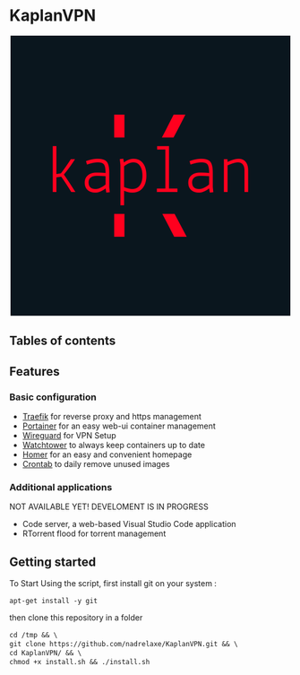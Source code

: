 # KaplanVPN

<p align="center">
   <img src="resources/homer/myicons/logo-color.png" alt="Kaplan logo" width="500"/>
</p>

## Tables of contents

## Features

### Basic configuration

- [Traefik](https://github.com/traefik/traefik) for reverse proxy and https management
- [Portainer](https://www.portainer.io/) for an easy web-ui container management
- [Wireguard](https://www.wireguard.com/) for VPN Setup
- [Watchtower](https://github.com/containrrr/watchtower) to always keep containers up to date
- [Homer](https://github.com/bastienwirtz/homer) for an easy and convenient homepage
- [Crontab](https://man7.org/linux/man-pages/man5/crontab.5.html) to daily remove unused images

### Additional applications

NOT AVAILABLE YET! DEVELOMENT IS IN PROGRESS

- Code server, a web-based Visual Studio Code application
- RTorrent flood for torrent management
  
## Getting started

To Start Using the script, first install git on your system : 

```shell
apt-get install -y git
```

then clone this repository in a folder

```shell
cd /tmp && \
git clone https://github.com/nadrelaxe/KaplanVPN.git && \
cd KaplanVPN/ && \
chmod +x install.sh && ./install.sh
```